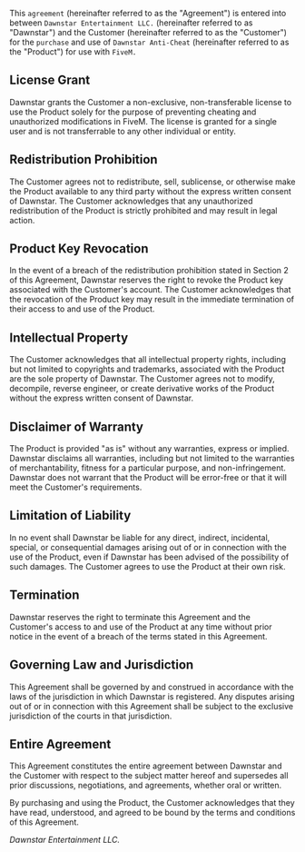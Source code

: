 This `agreement` (hereinafter referred to as the "Agreement") is entered into between `Dawnstar Entertainment LLC.` (hereinafter referred to as "Dawnstar") and the Customer (hereinafter referred to as the "Customer") for the `purchase` and use of `Dawnstar Anti-Cheat` (hereinafter referred to as the "Product") for use with `FiveM.`

## License Grant
Dawnstar grants the Customer a non-exclusive, non-transferable license to use the Product solely for the purpose of preventing cheating and unauthorized modifications in FiveM. The license is granted for a single user and is not transferrable to any other individual or entity.

## Redistribution Prohibition
The Customer agrees not to redistribute, sell, sublicense, or otherwise make the Product available to any third party without the express written consent of Dawnstar. The Customer acknowledges that any unauthorized redistribution of the Product is strictly prohibited and may result in legal action.

## Product Key Revocation
In the event of a breach of the redistribution prohibition stated in Section 2 of this Agreement, Dawnstar reserves the right to revoke the Product key associated with the Customer's account. The Customer acknowledges that the revocation of the Product key may result in the immediate termination of their access to and use of the Product.

## Intellectual Property
The Customer acknowledges that all intellectual property rights, including but not limited to copyrights and trademarks, associated with the Product are the sole property of Dawnstar. The Customer agrees not to modify, decompile, reverse engineer, or create derivative works of the Product without the express written consent of Dawnstar.

## Disclaimer of Warranty
The Product is provided "as is" without any warranties, express or implied. Dawnstar disclaims all warranties, including but not limited to the warranties of merchantability, fitness for a particular purpose, and non-infringement. Dawnstar does not warrant that the Product will be error-free or that it will meet the Customer's requirements.

## Limitation of Liability
In no event shall Dawnstar be liable for any direct, indirect, incidental, special, or consequential damages arising out of or in connection with the use of the Product, even if Dawnstar has been advised of the possibility of such damages. The Customer agrees to use the Product at their own risk.

## Termination
Dawnstar reserves the right to terminate this Agreement and the Customer's access to and use of the Product at any time without prior notice in the event of a breach of the terms stated in this Agreement.

## Governing Law and Jurisdiction
This Agreement shall be governed by and construed in accordance with the laws of the jurisdiction in which Dawnstar is registered. Any disputes arising out of or in connection with this Agreement shall be subject to the exclusive jurisdiction of the courts in that jurisdiction.

## Entire Agreement
This Agreement constitutes the entire agreement between Dawnstar and the Customer with respect to the subject matter hereof and supersedes all prior discussions, negotiations, and agreements, whether oral or written.

By purchasing and using the Product, the Customer acknowledges that they have read, understood, and agreed to be bound by the terms and conditions of this Agreement.


_Dawnstar Entertainment LLC._
